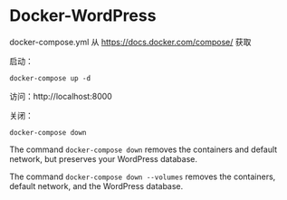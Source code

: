 # Docker-WordPress

docker-compose.yml 从 https://docs.docker.com/compose/ 获取

启动：

```shell
docker-compose up -d
```

访问：http://localhost:8000

关闭：

```shell
docker-compose down
```

The command `docker-compose down` removes the containers and default network, but preserves your WordPress database.

The command `docker-compose down --volumes` removes the containers, default network, and the WordPress database.
